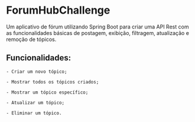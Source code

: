 # ForumHubChallenge
Um aplicativo de fórum utilizando Spring Boot para criar uma API Rest com as funcionalidades básicas de postagem, exibição, filtragem, atualização e remoção de tópicos.

## Funcionalidades:

    - Criar um novo tópico;

    - Mostrar todos os tópicos criados;

    - Mostrar um tópico específico;

    - Atualizar um tópico;

    - Eliminar um tópico.
